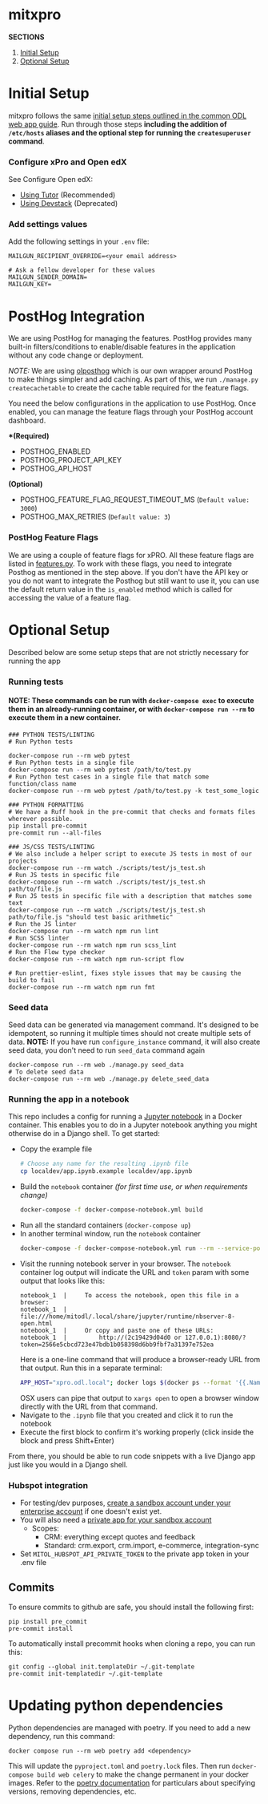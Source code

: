 # mitxpro

**SECTIONS**

1. [Initial Setup](#initial-setup)
2. [Optional Setup](#optional-setup)

# Initial Setup

mitxpro follows the same [initial setup steps outlined in the common ODL web app guide](https://mitodl.github.io/handbook/how-to/common-web-app-guide.html).
Run through those steps **including the addition of `/etc/hosts` aliases and the optional step for running the
`createsuperuser` command**.

### Configure xPro and Open edX

See Configure Open edX:

- [Using Tutor](https://github.com/mitodl/handbook/tree/master/openedx/MITx-edx-integration-tutor.md) (Recommended)
- [Using Devstack](https://github.com/mitodl/handbook/tree/master/openedx/MITx-edx-integration-devstack.md) (Deprecated)

### Add settings values

Add the following settings in your `.env` file:

```
MAILGUN_RECIPIENT_OVERRIDE=<your email address>

# Ask a fellow developer for these values
MAILGUN_SENDER_DOMAIN=
MAILGUN_KEY=
```

# PostHog Integration

We are using PostHog for managing the features. PostHog provides many built-in filters/conditions to enable/disable features in the application without any code change or deployment.

_NOTE:_ We are using [olposthog](https://github.com/mitodl/ol-django/tree/main/src/olposthog) which is our own wrapper around PostHog to make things simpler and add caching. As part of this, we run `./manage.py createcachetable` to create the cache table required for the feature flags.

You need the below configurations in the application to use PostHog. Once enabled, you can manage the feature flags through your PostHog account dashboard.

**\*(Required)**

- POSTHOG_ENABLED
- POSTHOG_PROJECT_API_KEY
- POSTHOG_API_HOST

**(Optional)**

- POSTHOG_FEATURE_FLAG_REQUEST_TIMEOUT_MS (`Default value: 3000`)
- POSTHOG_MAX_RETRIES (`Default value: 3`)

### PostHog Feature Flags

We are using a couple of feature flags for xPRO. All these feature flags are listed in [features.py](https://github.com/mitodl/mitxpro/blob/master/mitxpro/features.py). To work with these flags, you need to integrate Posthog as mentioned in the step above. If you don't have the API key or you do not want to integrate the Posthog but still want to use it, you can use the default return value in the `is_enabled` method which is called for accessing the value of a feature flag.

# Optional Setup

Described below are some setup steps that are not strictly necessary
for running the app

### Running tests

#### NOTE: These commands can be run with `docker-compose exec` to execute them in an already-running container, or with `docker-compose run --rm` to execute them in a new container.

    ### PYTHON TESTS/LINTING
    # Run Python tests

    docker-compose run --rm web pytest
    # Run Python tests in a single file
    docker-compose run --rm web pytest /path/to/test.py
    # Run Python test cases in a single file that match some function/class name
    docker-compose run --rm web pytest /path/to/test.py -k test_some_logic

    ### PYTHON FORMATTING
    # We have a Ruff hook in the pre-commit that checks and formats files wherever possible.
    pip install pre-commit
    pre-commit run --all-files

    ### JS/CSS TESTS/LINTING
    # We also include a helper script to execute JS tests in most of our projects
    docker-compose run --rm watch ./scripts/test/js_test.sh
    # Run JS tests in specific file
    docker-compose run --rm watch ./scripts/test/js_test.sh path/to/file.js
    # Run JS tests in specific file with a description that matches some text
    docker-compose run --rm watch ./scripts/test/js_test.sh path/to/file.js "should test basic arithmetic"
    # Run the JS linter
    docker-compose run --rm watch npm run lint
    # Run SCSS linter
    docker-compose run --rm watch npm run scss_lint
    # Run the Flow type checker
    docker-compose run --rm watch npm run-script flow

    # Run prettier-eslint, fixes style issues that may be causing the build to fail
    docker-compose run --rm watch npm run fmt

### Seed data

Seed data can be generated via management command. It's designed to be idempotent, so running it multiple times should not create multiple sets of data.
**NOTE:** If you have run `configure_instance` command, it will also create seed data, you don't need to run `seed_data` command again

```
docker-compose run --rm web ./manage.py seed_data
# To delete seed data
docker-compose run --rm web ./manage.py delete_seed_data
```

### Running the app in a notebook

This repo includes a config for running a [Jupyter notebook](https://jupyter.org/) in a
Docker container. This enables you to do in a Jupyter notebook anything you might
otherwise do in a Django shell. To get started:

- Copy the example file
  ```bash
  # Choose any name for the resulting .ipynb file
  cp localdev/app.ipynb.example localdev/app.ipynb
  ```
- Build the `notebook` container _(for first time use, or when requirements change)_
  ```bash
  docker-compose -f docker-compose-notebook.yml build
  ```
- Run all the standard containers (`docker-compose up`)
- In another terminal window, run the `notebook` container
  ```bash
  docker-compose -f docker-compose-notebook.yml run --rm --service-ports notebook
  ```
- Visit the running notebook server in your browser. The `notebook` container log output will
  indicate the URL and `token` param with some output that looks like this:
  ```
  notebook_1  |     To access the notebook, open this file in a browser:
  notebook_1  |         file:///home/mitodl/.local/share/jupyter/runtime/nbserver-8-open.html
  notebook_1  |     Or copy and paste one of these URLs:
  notebook_1  |         http://(2c19429d04d0 or 127.0.0.1):8080/?token=2566e5cbcd723e47bdb1b058398d6bb9fbf7a31397e752ea
  ```
  Here is a one-line command that will produce a browser-ready URL from that output. Run this in a separate terminal:
  ```bash
  APP_HOST="xpro.odl.local"; docker logs $(docker ps --format '{{.Names}}' | grep "_notebook_run_") | grep -E "http://(.*):8080[^ ]+\w" | tail -1 | sed -e 's/^[[:space:]]*//' | sed -e "s/(.*)/$APP_HOST/"
  ```
  OSX users can pipe that output to `xargs open` to open a browser window directly with the URL from that command.
- Navigate to the `.ipynb` file that you created and click it to run the notebook
- Execute the first block to confirm it's working properly (click inside the block
  and press Shift+Enter)

From there, you should be able to run code snippets with a live Django app just like you
would in a Django shell.

### Hubspot integration

- For testing/dev purposes, [create a sandbox account under your enterprise account](https://knowledge.hubspot.com/account/set-up-a-hubspot-standard-sandbox-account) if one doesn't exist yet.
- You will also need a [private app for your sandbox account](https://developers.hubspot.com/docs/api/migrate-an-api-key-integration-to-a-private-app)
  - Scopes:
    - CRM: everything except quotes and feedback
    - Standard: crm.export, crm.import, e-commerce, integration-sync
- Set `MITOL_HUBSPOT_API_PRIVATE_TOKEN` to the private app token in your .env file

## Commits

To ensure commits to github are safe, you should install the following first:

```
pip install pre_commit
pre-commit install
```

To automatically install precommit hooks when cloning a repo, you can run this:

```
git config --global init.templateDir ~/.git-template
pre-commit init-templatedir ~/.git-template
```

# Updating python dependencies

Python dependencies are managed with poetry. If you need to add a new dependency, run this command:

```
docker compose run --rm web poetry add <dependency>
```

This will update the `pyproject.toml` and `poetry.lock` files. Then run `docker-compose build web celery` to make the change permanent in your docker images.
Refer to the [poetry documentation](https://python-poetry.org/docs/cli/) for particulars about specifying versions, removing dependencies, etc.
